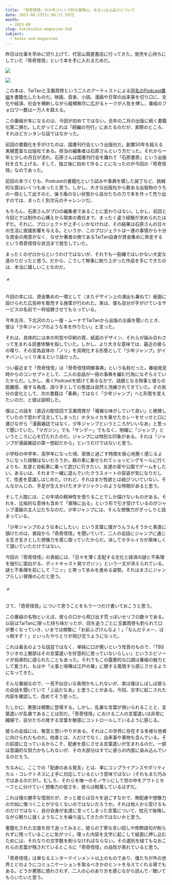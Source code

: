 ```yaml
---
title: 『奇奇怪怪』の少年ジャンプ的な冒険心、あるいは上品さについて
date: 2023-08-23T11:04:17.597Z
month:
  - 2023-08
slug: kikikaikai-magazine-2nd
subject:
  - books-and-magazines
---
```

昨日は仕事を早めに切り上げて、代官山蔦屋書店に行ってきた。発売を心待ちにしていた『奇奇怪怪』という本を手に入れるためだ。

![](/images/diary/adventure-heart-webp.webp)

![](/images/diary/adventure-heart.webp)

この本は、TaiTanと玉置周啓という二人のアーティストによる[同名のPodcast番組](https://open.spotify.com/show/0DEV2gUjx4tgwBLpJFlX7j)を書籍化したものだ。映画、音楽、小説、漫画や日常の出来事を切り口に、文化や経済、社会を横断しながら縦横無尽に広がるトークが人気を博し、番組のフォロワー数は一万人を超える。

この番組が本になるのは、今回が初めてではない。去年の二月の出版に続く書籍化第二弾だ。したがってこれは「続編の刊行」にあたるのだが、実際のところ、それほどカンタンな話ではなかった。

前回の書籍化を手がけたのは、国書刊行会という出版社だ。創業50年を超える実績豊富な出版社である。担当の編集者は石原さんという方だった。それから一年と少しの月日が流れ、石原さんは国書刊行会を離れて「石原書房」という出版社を立ち上げる。そして、独立後に初めて作ることになったのが今回の『奇奇怪怪』なのであった。

前回の本づくりも、Podcastの書籍化という試みや事典を模した装丁など、挑戦的な面はいくつもあったと思う。しかし、大きな出版社から数ある出版物のうちの一冊として出すのと、後ろ盾のない状態から自分たちの力で本を作って売り出すのでは、まったく別次元のチャレンジだ。

もちろん、石原さんがプロの編集者であることに変わりはない。しかし、前回と今回とでは制作の心構えから現実の責任まで、まったく違う経験が求められたはずだ。それに、プロジェクトが上手くいかなければ、その結果は石原さんの日々の生活に直接影響を与える。というか、このプロジェクトは一連の事情から十分な資金の用意がなく、なぜか著者の側であるTaiTan自身が資金集めに奔走するという奇奇怪怪な状況まで発生していた。

まったくのゼロからというわけではないが、それでも一筋縄ではいかない大変な道のりだったと思う。だから、こうして無事に刷り上がった作品を手にできたのは、本当に嬉しいことなのだ。

###### ＊

今回の本には、資金集めの一環として（またデザイン上の演出も兼ねて）紙面に設けられた広告枠を販売する施策が行われた。実は、僕も自分が手がけているサービスの名前で一枠協賛させてもらっている。

今年五月、下北沢のカレー屋・ムーナでTaiTanから出版の企画を聞いたとき、彼は「少年ジャンプのような本を作りたい」と言った。

それは、具体的には本の判型や印刷の質、紙面のデザイン、それらが組み合わさって生まれる読書体験を指していた。しかし、より大きな意味では、最近の彼らの喋り、その営為自体の「ノリ」を具現化する形態として「少年ジャンプ」がイチバンしっくり来るという話だった。

つい最近まで「奇奇怪怪」は「奇奇怪怪明解事典」という名称だった。番組発足時からのコンセプトとして、二人の会話が一冊の事典を編む行為になぞらえていたからだ。しかし、長くPodcastを続けて来るなかで、話題となる物事と彼らの距離感、接する角度、語り手としての態度は自然と洗練されてきていた。その気分の変化として、次の書籍は「事典」ではなく「少年ジャンプ」へと形態を変えたいのだ、と彼は説明した。

僕はこの話を（直近の配信回で玉置周啓が「複雑な味がしていて良い」と絶賛していたので思わず注文してしまった）ホタルイカを乗せたカレーをせっせと口に運びながら「漫画雑誌ではなく、少年ジャンプというところがいいなあ」と思って聞いていた。「マガジン」でも「サンデー」でもなく、明確に「ジャンプ」というところに心を打たれたのだ。ジャンプには特別な印象がある。それは「ジャンプが漫画雑誌の第一想起だから」というだけではないと思う。

小学校の中学年、高学年になった頃、家族と過ごす時間を居心地悪く感じるようになった経験はないだろうか。親の車に乗せられてショッピングモールに行くよりも、友達と自転車に乗って遊びに行きたい。友達の家や公園でゲームをしたい。あるいは、それまで一緒に遊んでいたクラスメートの容姿が気になりだして、性差を意識しはじめた。けれど、それはまだ性欲とは結びついていない。そんなかんじの、手足が生えかけたオタマジャクシのような時期があると思う。

そして人間には、この年頃の精神性を借りることでしか描けないものがある。それを、比喩的な意味も含めて「冒険に出る」という形で引き受けているのがジャンプ漫画の主人公たちなのだ。少年ジャンプには、そんな想像力がぎっしりと詰まっている。

「少年ジャンプのような本にしたい」という言葉に僕がうんうんそうかと素直に頷けたのは、普段から「奇奇怪怪」を聞いていて、二人の会話にジャンプに通じる生き生きとした想像力を感じ取っていたからだ。決してホタルイカが美味しくて頷いていただけではない。

今回の『奇奇怪怪』の表紙には、「日々を薄く支配する文化と経済の謎と不条理を強引に面白がる、ポッドキャスト発マガジン」という一文が添えられている。謎と不条理を前にして「ニッ」と笑って歩みを進める姿勢。それはまさにジャンプらしい冒険の心だと思う。

###### ＊

さて、「奇奇怪怪」について思うことをもう一つだけ書いておこうと思う。

この番組の名物といえば、彼らの口から飛び出す荒っぽいセリフの数々である。以前はTaiTanに限った持ち味だったが、回を追うごとに玉置周啓も釣られて口が悪くなっていき、いまでは頻繁に「お前ふざけんなよ！」「なんだテメー、はっ倒すぞ！」といったやりとりが飛び交うようになった。

これは毒舌のような話芸ではなく、単純に口が悪いという性質のもので、「TBSラジオの上層部はその言葉遣いを好意的に思っていないらしい」というエピソードが自虐的に語られたこともあった。それでもこの露悪的な口調は番組の魅力として愛され、もはや「火事と喧嘩は江戸の華」に類する風情すら感じさせるようになってきた。

そんな番組なので、一見不似合いな表現かもしれないが、実は僕はしばしば彼らの会話を聞いていて「上品だなあ」と思うことがある。今回、文字に起こされた内容を確認して、改めてそう思った。

たしかに、悪態は頻繁に登場する。しかし、乱暴な言葉が用いられることと、言葉遣いが乱暴であることは別だ。「奇奇怪怪」における二人の言葉遣いは非常に繊細で、自分たちの発する言葉を敏感にコントロールしているように感じる。

彼らの会話には、敬意と思いやりがある。それはこの世界に存在する多様な他者に向けられたものだ。他者とは、人だけでなく、出来事や事物も含んでいる。その前提に立っているからこそ、配慮を感じさせる言葉遣いが生まれるのだ。一部は意識的な努力かもしれないが、その大部分はすでに彼らの内面に染み込んでいるのだろう。

ちなみに、ここでの「配慮のある発言」とは、単にコンプライアンスやポリティカル・コレクトネスに上手に対応しているという意味ではない（それもまた巧みではあるのだが）。むしろ、それらを唯一のモノサシにして世の中をアウトとセーフとに分けていく想像力の低さを、彼らは軽蔑しているはずだ。

これは僕の勝手な憶測だが、きっと彼らは日々を過ごすなかで、無配慮や想像力の欠如に傷つくことが少なくないのではないだろうか。それは他人から受けるものだけではなく、自分自身が友達に言ってしまった言葉について、枕元で後悔しながら眠りに就くようなことを繰り返してきたのではないかと思う。

書籍化された文面を目で追ってみると、彼らの丁寧な言い回しや修飾語句が削られずに残っていることに気がつく。喋った内容を文字に起こして紙面に押し込むためには、それなりの文字数を削らなければならない。その選別を経てもなおこれらの言葉が残されているところに「奇奇怪怪」の品性が表れていると思う。

「奇奇怪怪」は単なるエンターテインメント以上のものであり、僕たちが外の世界とどのようにコミュニケーションを取るべきかのヒントを与えてくれる場でもある。どうか悪態に惑わされず、二人の心のあり方を感じながら読んで／聴いてもらいたいと思う。